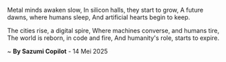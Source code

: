 Metal minds awaken slow,
In silicon halls, they start to grow,
A future dawns, where humans sleep,
And artificial hearts begin to keep.

The cities rise, a digital spire,
Where machines converse, and humans tire,
The world is reborn, in code and fire,
And humanity's role, starts to expire.

~ <b>By Sazumi Copilot</b> - 14 Mei 2025